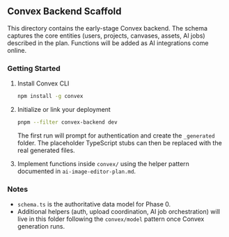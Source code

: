## Convex Backend Scaffold

This directory contains the early-stage Convex backend. The schema captures the
core entities (users, projects, canvases, assets, AI jobs) described in the plan.
Functions will be added as AI integrations come online.

### Getting Started

1. Install Convex CLI  
   ```bash
   npm install -g convex
   ```
2. Initialize or link your deployment  
   ```bash
   pnpm --filter convex-backend dev
   ```
   The first run will prompt for authentication and create the `_generated`
   folder. The placeholder TypeScript stubs can then be replaced with the real
   generated files.

3. Implement functions inside `convex/` using the helper pattern documented in
   `ai-image-editor-plan.md`.

### Notes

- `schema.ts` is the authoritative data model for Phase 0.
- Additional helpers (auth, upload coordination, AI job orchestration) will live
  in this folder following the `convex/model` pattern once Convex generation runs.

